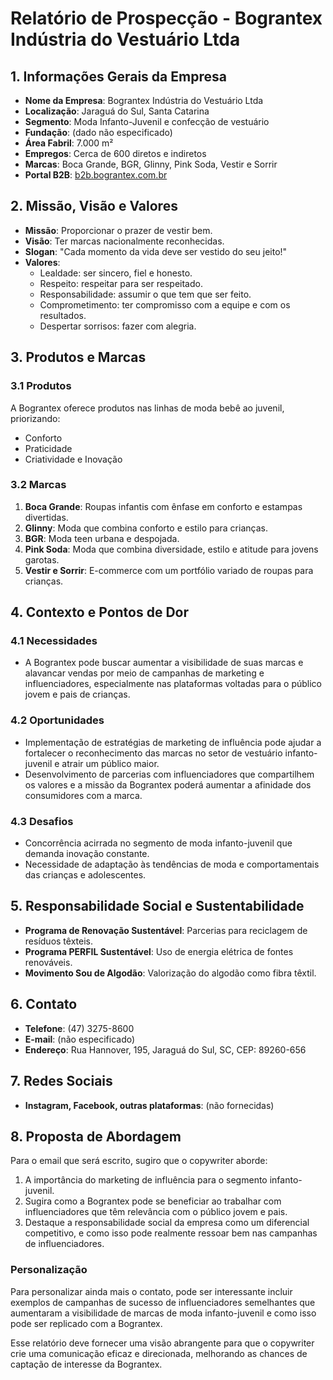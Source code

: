 # Relatório de Prospecção - Bograntex Indústria do Vestuário Ltda

## 1. Informações Gerais da Empresa
- **Nome da Empresa**: Bograntex Indústria do Vestuário Ltda
- **Localização**: Jaraguá do Sul, Santa Catarina
- **Segmento**: Moda Infanto-Juvenil e confecção de vestuário
- **Fundação**: (dado não especificado)
- **Área Fabril**: 7.000 m²
- **Empregos**: Cerca de 600 diretos e indiretos
- **Marcas**: Boca Grande, BGR, Glinny, Pink Soda, Vestir e Sorrir
- **Portal B2B**: [b2b.bograntex.com.br](http://b2b.bograntex.com.br)

## 2. Missão, Visão e Valores
- **Missão**: Proporcionar o prazer de vestir bem.
- **Visão**: Ter marcas nacionalmente reconhecidas.
- **Slogan**: "Cada momento da vida deve ser vestido do seu jeito!"
- **Valores**:
  - Lealdade: ser sincero, fiel e honesto.
  - Respeito: respeitar para ser respeitado.
  - Responsabilidade: assumir o que tem que ser feito.
  - Comprometimento: ter compromisso com a equipe e com os resultados.
  - Despertar sorrisos: fazer com alegria.

## 3. Produtos e Marcas
### 3.1 Produtos
A Bograntex oferece produtos nas linhas de moda bebê ao juvenil, priorizando:
- Conforto
- Praticidade
- Criatividade e Inovação

### 3.2 Marcas
1. **Boca Grande**: Roupas infantis com ênfase em conforto e estampas divertidas.
2. **Glinny**: Moda que combina conforto e estilo para crianças.
3. **BGR**: Moda teen urbana e despojada.
4. **Pink Soda**: Moda que combina diversidade, estilo e atitude para jovens garotas.
5. **Vestir e Sorrir**: E-commerce com um portfólio variado de roupas para crianças.

## 4. Contexto e Pontos de Dor
### 4.1 Necessidades
- A Bograntex pode buscar aumentar a visibilidade de suas marcas e alavancar vendas por meio de campanhas de marketing e influenciadores, especialmente nas plataformas voltadas para o público jovem e pais de crianças.

### 4.2 Oportunidades
- Implementação de estratégias de marketing de influência pode ajudar a fortalecer o reconhecimento das marcas no setor de vestuário infanto-juvenil e atrair um público maior.
- Desenvolvimento de parcerias com influenciadores que compartilhem os valores e a missão da Bograntex poderá aumentar a afinidade dos consumidores com a marca.

### 4.3 Desafios
- Concorrência acirrada no segmento de moda infanto-juvenil que demanda inovação constante.
- Necessidade de adaptação às tendências de moda e comportamentais das crianças e adolescentes.

## 5. Responsabilidade Social e Sustentabilidade
- **Programa de Renovação Sustentável**: Parcerias para reciclagem de resíduos têxteis.
- **Programa PERFIL Sustentável**: Uso de energia elétrica de fontes renováveis.
- **Movimento Sou de Algodão**: Valorização do algodão como fibra têxtil.

## 6. Contato
- **Telefone**: (47) 3275-8600
- **E-mail**: (não especificado)
- **Endereço**: Rua Hannover, 195, Jaraguá do Sul, SC, CEP: 89260-656

## 7. Redes Sociais
- **Instagram, Facebook, outras plataformas**: (não fornecidas)

## 8. Proposta de Abordagem
Para o email que será escrito, sugiro que o copywriter aborde:
1. A importância do marketing de influência para o segmento infanto-juvenil.
2. Sugira como a Bograntex pode se beneficiar ao trabalhar com influenciadores que têm relevância com o público jovem e pais.
3. Destaque a responsabilidade social da empresa como um diferencial competitivo, e como isso pode realmente ressoar bem nas campanhas de influenciadores.

### Personalização
Para personalizar ainda mais o contato, pode ser interessante incluir exemplos de campanhas de sucesso de influenciadores semelhantes que aumentaram a visibilidade de marcas de moda infanto-juvenil e como isso pode ser replicado com a Bograntex. 

Esse relatório deve fornecer uma visão abrangente para que o copywriter crie uma comunicação eficaz e direcionada, melhorando as chances de captação de interesse da Bograntex.